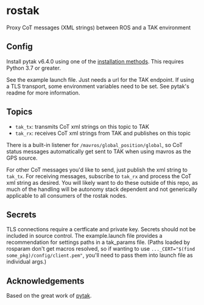 # rostak

Proxy CoT messages (XML strings) between ROS and a TAK environment

## Config

Install pytak v6.4.0 using one of the [installation methods](https://github.com/ampledata/pytak#installation).
This requires Python 3.7 or greater.

See the example launch file.  Just needs a url for the TAK endpoint.
If using a TLS transport, some environment variables need to be set.
See pytak's readme for more information.

## Topics

- `tak_tx`: transmits CoT xml strings on this topic to TAK
- `tak_rx`: receives CoT xml strings from TAK and publishes on this topic

There is a built-in listener for `/mavros/global_position/global`, so CoT status messages 
automatically get sent to TAK when using mavros as the GPS source.

For other CoT messages you'd like to send, just publish the xml string to `tak_tx`.
For receiving messages, subscribe to `tak_rx` and process the CoT xml string as desired.
You will likely want to do these outside of this repo, as much of the handling will be 
autonomy stack dependent and not generically applicable to all consumers of the rostak nodes.

## Secrets

TLS connections require a certficate and private key.
Secrets should not be included in source control.
The example.launch file provides a recommendation for 
settings paths in a tak_params file. (Paths loaded by
rosparam don't get macros resolved, so if wanting to 
use `..._CERT="$(find some_pkg)/config/client.pem"`, 
you'll need to pass them into launch file as individual
args.)

## Acknowledgements

Based on the great work of [pytak](https://github.com/ampledata/pytak).
